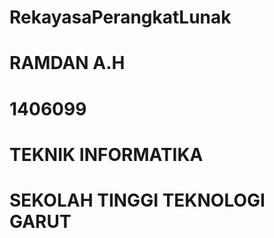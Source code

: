 # RekayasaPerangkatLunak
# RAMDAN A.H
# 1406099
# TEKNIK INFORMATIKA
# SEKOLAH TINGGI TEKNOLOGI GARUT
